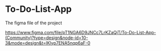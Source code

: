 # To-Do-List-App

The figma file of the project

https://www.figma.com/file/pT1NGA6D9JNCc7LrKZaQjT/To-Do-List-App-(Community)?type=design&node-id=10-3&mode=design&t=lKlyp7ENA5nqp6aF-0
